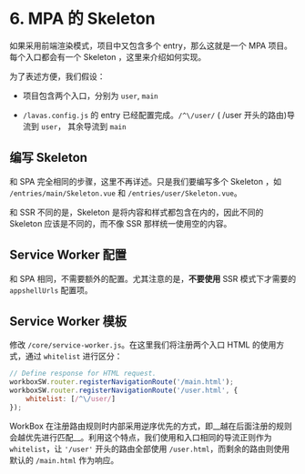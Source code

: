 # 6. MPA 的 Skeleton

如果采用前端渲染模式，项目中又包含多个 entry，那么这就是一个 MPA 项目。每个入口都会有一个 Skeleton ，这里来介绍如何实现。

为了表述方便，我们假设：

* 项目包含两个入口，分别为 `user`, `main`

* `/lavas.config.js` 的 entry 已经配置完成。`/^\/user/` ( /user 开头的路由)导流到 `user`， 其余导流到 `main`

## 编写 Skeleton

和 SPA 完全相同的步骤，这里不再详述。只是我们要编写多个 Skeleton ，如 `/entries/main/Skeleton.vue` 和 `/entries/user/Skeleton.vue`。

和 SSR 不同的是，Skeleton 是将内容和样式都包含在内的，因此不同的 Skeleton 应该是不同的，而不像 SSR 那样统一使用空的内容。

## Service Worker 配置

和 SPA 相同，不需要额外的配置。尤其注意的是，__不要使用__ SSR 模式下才需要的 `appshellUrls` 配置项。

## Service Worker 模板

修改 `/core/service-worker.js`。在这里我们将注册两个入口 HTML 的使用方式，通过 `whitelist` 进行区分：

```javascript
// Define response for HTML request.
workboxSW.router.registerNavigationRoute('/main.html');
workboxSW.router.registerNavigationRoute('/user.html', {
    whitelist: [/^\/user/]
});
```

WorkBox 在注册路由规则时内部采用逆序优先的方式，即__越在后面注册的规则会越优先进行匹配__。利用这个特点，我们使用和入口相同的导流正则作为 `whitelist`，让 `'/user'` 开头的路由全部使用 `/user.html`，而剩余的路由则使用默认的 `/main.html` 作为响应。
